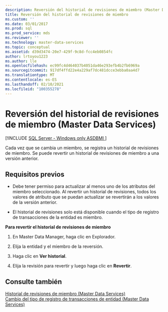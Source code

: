 ```yaml
---
description: Reversión del historial de revisiones de miembro (Master Data Services)
title: Reversión del historial de revisiones de miembro
ms.custom: ''
ms.date: 03/01/2017
ms.prod: sql
ms.prod_service: mds
ms.reviewer: ''
ms.technology: master-data-services
ms.topic: conceptual
ms.assetid: d39d3474-20e7-429f-9c8d-fcc4eb0854fc
author: lrtoyou1223
ms.author: lle
ms.openlocfilehash: ec99fc4d464037b4051da46e293efb4b2fb6969a
ms.sourcegitcommit: 917df4ffd22e4a229af7dc481dcce3ebba0aa4d7
ms.translationtype: MT
ms.contentlocale: es-ES
ms.lasthandoff: 02/10/2021
ms.locfileid: "100355278"
---
```

# <a name="rollback-member-revision-history-master-data-services"></a>Reversión del historial de revisiones de miembro (Master Data Services)

[!INCLUDE [SQL Server - Windows only ASDBMI  ](../includes/applies-to-version/sql-windows-only-asdbmi.md)]

  Cada vez que se cambia un miembro, se registra un historial de revisiones de miembro. Se puede revertir un historial de revisiones de miembro a una versión anterior.  
  
## <a name="prerequisites"></a>Requisitos previos  
  
-   Debe tener permiso para actualizar al menos uno de los atributos del miembro seleccionado. Al revertir un historial de revisiones, todos los valores de atributo que se puedan actualizar se revertirán a los valores de la versión anterior.  
  
-   El historial de revisiones solo está disponible cuando el tipo de registro de transacciones de la entidad es miembro.  
  
 **Para revertir el historial de revisiones de miembro**  
  
1.  En Master Data Manager, haga clic en Explorador.  
  
2.  Elija la entidad y el miembro de la reversión.  
  
3.  Haga clic en **Ver historial**.  
  
4.  Elija la revisión para revertir y luego haga clic en **Revertir**.  
  
## <a name="see-also"></a>Consulte también  
 [Historial de revisiones de miembro &#40;Master Data Services&#41;](../master-data-services/member-revision-history-master-data-services.md)   
 [Cambio del tipo de registro de transacciones de entidad &#40;Master Data Services&#41;](../master-data-services/change-the-entity-transaction-log-type-master-data-services.md)  
  
  
